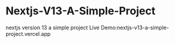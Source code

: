 # Nextjs-V13-A-Simple-Project
nextjs version 13 a simple project 
Live Demo:nextjs-v13-a-simple-project.vercel.app

